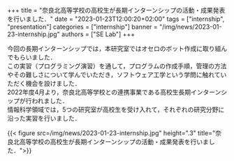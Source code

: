 +++
title = "奈良北高等学校の高校生が長期インターンシップの活動・成果発表を行いました．"
date = "2023-01-23T12:00:20+02:00"
tags = ["internship", "presentation"]
categories = ["internship"]
banner = "/img/news/2023-01-23-internship.jpg"
authors = ["SE Lab"]
+++

今回の長期インターンシップでは，本研究室ではオセロのボット作成に取り組んでもらいました．
</br>
この実習（プログラミング演習）を通して，プログラムの作成手順，管理の方法やその難しさについて学んでいただき，ソフトウェア工学という学問に触れていただく機会を設けました．
</br>
2022年度4月より，奈良北高等学校との連携事業である高校生長期インターンシップが行われました．
</br>
情報科学領域では，5つの研究室が高校生を受け入れて，それぞれの研究分野に沿った実習を行いました．

{{< figure src=/img/news/2023-01-23-internship.jpg" height=".3" title="奈良北高等学校の高校生が長期インターンシップの活動・成果発表を行いました．">}}
